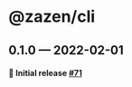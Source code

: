 # @zazen/cli

## 0.1.0 — 2022-02-01

#### 🎉 Initial release [#71](https://github.com/stormwarning/zazen/pull/71)
